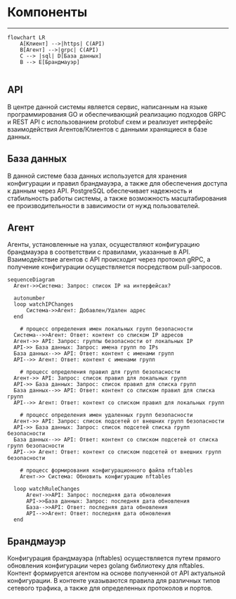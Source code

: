 Компоненты
========================
----------------
```mermaid 
flowchart LR
    A[Клиент] -->|https| C(API)
    B[Агент] -->|grpc| C(API)
    C --> |sql| D[База данных]
    B --> E[Брандмауэр] 
    
```

API
--------
В центре данной системы является сервис, написанным на языке программирования GO и обеспечивающий реализацию подходов GRPC и REST API с использованием protobuf схем и реализует интерфейс взаимодействия Агентов/Клиентов с данными хранящиеся в базе данных.

База данных
-----------
В данной системе база данных используется для хранения конфигурации и правил брандмауэра, а также для обеспечения доступа к данным через API. PostgreSQL обеспечивает надежность и стабильность работы системы, а также возможность масштабирования ее производительности в зависимости от нужд пользователей.

Агент
----------------
Агенты, установленные на узлах, осуществляют конфигурацию брандмауэра в соответствии с правилами, указанные в API. Взаимодействие агентов с API происходит через протокол gRPC, а получение конфигурации осуществляется посредством pull-запросов. 

``` mermaid
sequenceDiagram
  Агент->>Система: Запрос: список IP на интерфейсах?

  autonumber
  loop watchIPChanges
      Система->>Агент: Добавлен/Удален адрес
  end

    # процесс определения имен локальных групп безопасности
  Система-->>Агент: Ответ: контент со списком IP адресов
  Агент->> API: Запрос: группы безопасности от локальных IP
  API->> База данных: Запрос: имена групп по IPs
  База данных-->> API: Ответ: контент с именами групп
  API-->> Агент: Ответ: контент с именами групп

    # процесс определения правил для групп безопасности
  Агент->> API: Запрос: список правил для локальных групп
  API->> База данных: Запрос: список правил для списка групп
  База данных-->> API: Ответ: контент со списком правил для списка групп
  API-->> Агент: Ответ: контент со списком правил для локальных групп

    # процесс определения имен удаленных групп безопасности
  Агент->> API: Запрос: список подсетей от внешних групп безопасности
  API->> База данных: Запрос: список подсетей списка групп безопасности
  База данных-->> API: Ответ: контент со списком подсетей от списка групп безопасности
  API-->> Агент: Ответ: контент со списком подсетей от внешних групп безопасности

    # процесс формирования конфигурационного файла nftables
    Агент->> Система: Обновить конфигурацию nftables

  loop watchRuleChanges
      Агент->>API: Запрос: последняя дата обновления
      API->>База данных: Запрос: последняя дата обновления
      База-->>API: Ответ: последняя дата обновления
      API-->>Агент: Ответ: последняя дата обновления
  end

```

Брандмауэр
-----------
Конфигурация брандмауэра (nftables) осуществляется путем прямого обновления конфигурации через golang библиотеку для nftables. Контент формируется агентом на основе полученной от API актуальной конфигурации. В контенте указываются правила для различных типов сетевого трафика, а также для определенных протоколов и портов.
